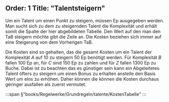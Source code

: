 Order: 1
Title: "Talentsteigern"
---

Um ein Talent um einen Punkt zu steigern, müssen Ep ausgegeben werden. Man sucht
sich zu dem zu steigernden Talent die Komplexität und erhält somit die Spalte
der hier abgebildeten Tabelle. Den Wert auf den man den TaB steigern möchte gibt
die Zeile an. Die Kosten beziehen sich immer auf eine Steigerung von dem
Vorherigen TaB.

Die Kosten sind so gehalten, das die gesamt Kosten um ein Talent der Komplexität
*A* auf 10 zu steigern 50 Ep benötigt werden. Für Komplexität *B* fallen 100 Ep
an, für *C* sind 150 Ep zu zahlen und für *Z* fallen 1300 Ep zu Buche. Dabei ist
zu beachten das es günstiger sein kann ein Abgeleitetes Talent öfters zu
steigern um einen Bonus zu erhalten anstelle den Basis Wert um eins zu erhöhen.
Daher können die können die Kosten durchaus geringer ausfallen als zuerst
vermutet.

:::span
§"books/Regelwerke/Grundregeln/talente/KostenTabelle"
:::

